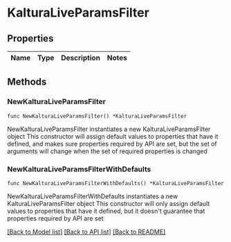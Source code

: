# KalturaLiveParamsFilter

## Properties

Name | Type | Description | Notes
------------ | ------------- | ------------- | -------------

## Methods

### NewKalturaLiveParamsFilter

`func NewKalturaLiveParamsFilter() *KalturaLiveParamsFilter`

NewKalturaLiveParamsFilter instantiates a new KalturaLiveParamsFilter object
This constructor will assign default values to properties that have it defined,
and makes sure properties required by API are set, but the set of arguments
will change when the set of required properties is changed

### NewKalturaLiveParamsFilterWithDefaults

`func NewKalturaLiveParamsFilterWithDefaults() *KalturaLiveParamsFilter`

NewKalturaLiveParamsFilterWithDefaults instantiates a new KalturaLiveParamsFilter object
This constructor will only assign default values to properties that have it defined,
but it doesn't guarantee that properties required by API are set


[[Back to Model list]](../README.md#documentation-for-models) [[Back to API list]](../README.md#documentation-for-api-endpoints) [[Back to README]](../README.md)


